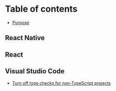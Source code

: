 # Table of contents

* [Purpose](README.md)

## React Native

## React

## Visual Studio Code

* [Turn off type checks for non-TypeScript projects](visual-studio-code/turn-off-type-checks-for-non-typescript-projects.md)

